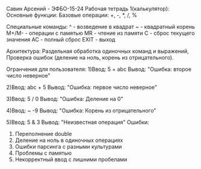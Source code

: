 Савин Арсений - ЭФБО-15-24
Рабочая тетрадь 1(калькулятор):
Основные функции:
Базовые операции: +, -, *, /, %

Специальные команды:
 ^ - возведение в квадрат
 ~ - квадратный корень
 M+/M- - операции с памятью
 MR - чтение из памяти
 C - сброс текущего значения
 AC - полный сброс
 EXIT - выход

Архитектура:
 Раздельная обработка одиночных команд и выражений,
 Проверка ошибок (деление на ноль, корень из отрицательного).
 
Огранчения для пользователя:
 1)Ввод: 5 + abc
 Вывод: "Ошибка: второе число неверное"

 2)Ввод: abc + 5
 Вывод: "Ошибка: первое число неверное"

 3)Ввод: 5 / 0
 Вывод: "Ошибка: Деление на 0"

 4)Ввод: ~ -9
 Вывод: "Ошибка: Корень из отрицательного"

 5)Ввод: 5 & 3
 Вывод: "Неизвестная операция"
Ошибки:
 1. Переполнение double
 2. Деление на ноль в одиночных операциях
 3. Ошибки парсинга с разными культурами
 4. Проблемы с памятью
 5. Некорректный ввод с лишними пробелами
